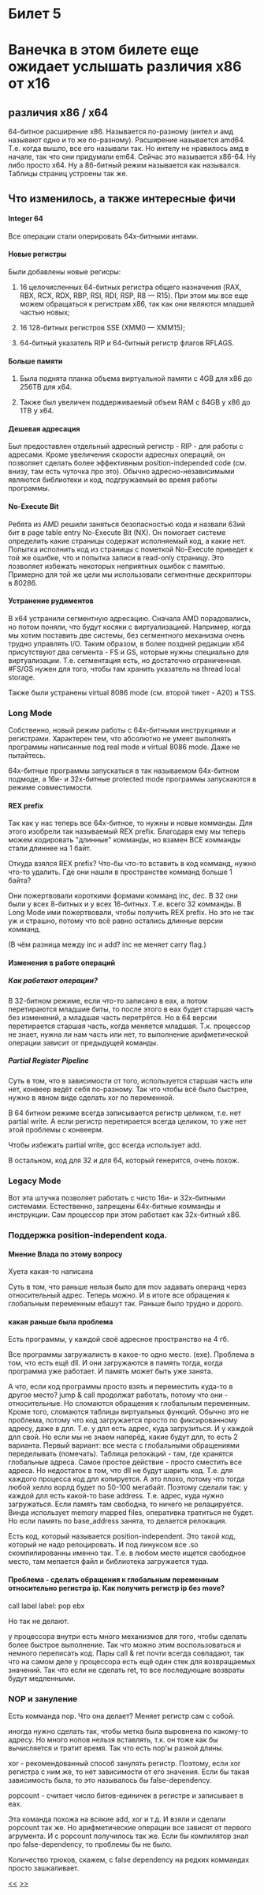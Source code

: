 # Билет 5
# Ванечка в этом билете еще ожидает услышать различия х86 от х16

## различия x86 / x64



64-битное расширение х86. Называется по-разному (интел и амд называют одно и то же по-разному). Расширение называется amd64. Т.е. когда вышло, все его называли так. Но интелу не нравилось амд в начале, так что они придумали em64. Сейчас это называется x86-64. Ну либо просто x64. Ну а 86-битный режим называется как назывался. Таблицы страниц устроены так же. 

## Что изменилось, а также интересные фичи
#### Integer 64
Все операции стали оперировать 64х-битными интами.

#### Новые регистры

Были добавлены новые регисры:

1) 16 целочисленных 64-битных регистра общего назначения (RAX, RBX, RCX, RDX, RBP, RSI, RDI, RSP, R8 — R15). При этом мы все еще можем обращаться к регистрам x86, так как они являются младшей частью новых;

2) 16 128-битных регистров SSE (XMM0 — XMM15);

3) 64-битный указатель RIP и 64-битный регистр флагов RFLAGS.

#### Больше памяти

1) Была поднята планка объема виртуальной памяти с 4GB для х86 до 256TB для x64.

2) Также был увеличен поддерживаемый объем RAM с 64GB у x86 до 1TB у х64.

#### Дешевая адресация

Был предоставлен отдельный адресный регистр - RIP - для работы с адресами. Кроме увеличения скорости адресных операций, он позволяет сделать более эффективным position-independed code (см. внизу, там есть чуточка про это). Обычно адресно-независимыми являются библиотеки и код, подгружаемый во время работы программы.


#### No-Execute Bit

Ребята из AMD решили заняться безопасностью кода и назвали 63ий бит в page table entry No-Execute Bit (NX). Он помогает системе определить какие страницы содержат исполняемый код, а какие нет. Попытка исполнить код из страницы с пометкой No-Execute приведет к той же ошибке, что и попытка записи в read-only страницу. Это позволяет избежать некоторых неприятных ошибок с памятью. Примерно для той же цели мы использовали сегментные дескрипторы в 80286.

#### Устранение рудиментов

В x64 устранили сегментную адресацию. Сначала AMD порадовались, но потом поняли, что будут косяки с виртуализацией. Например, когда мы хотим поставить две системы, без сегментного механизма очень трудно управлять I/O. Таким образом, в более поздней редакции x64 присутствуют два сегмента - FS и GS, которые нужны специально для виртуализации. Т.е. сегментация есть, но достаточно ограниченная.
#FS/GS нужен для того, чтобы там хранить указатель на thread local storage.

Также были устранены virtual 8086 mode (см. второй тикет - А20) и TSS. 

### Long Mode

Собственно, новый режим работы с 64х-битными инструкциями и регистрами. Характерен тем, что абсолютно не умеет выполнять программы написанные под real mode и virtual 8086 mode. Даже не пытайтесь.

64х-битные программы запускаться в так называемом 64х-битном подмоде, а 16и- и 32х-битные protected mode программы запускаются в режиме совместимости.

#### REX prefix

Так как у нас теперь все 64х-битное, то нужны и новые комманды. Для этого изобрели так называемый REX prefix. Благодаря ему мы теперь можем кодировать "длинные" комманды, но взамен ВСЕ комманды стали длиннее на 1 байт.

Откуда взялся REX prefix? Что-бы что-то вставить в код комманд, нужно что-то удалить. Где они нашли в пространстве комманд больше 1 байта?

Они пожертвовали короткими формами комманд inc, dec. В 32 они были у всех 8-битных и у всех 16-битных. Т.е. всего 32 комманды. В Long Mode ими пожертвовали, чтобы получить REX prefix. Но это не так уж и страшно, потому что всё равно остались длинные версии комманд.

(В чём разница между inc и add? inc не меняет carry flag.) 

#### Изменения в работе операций

##### Как работают операции? 

В 32-битном режиме, если что-то записано в eax, а потом перетираются младшие биты, то после этого в eax будет старшая часть без изменений, а младшая часть перетрётся. Но в 64 версии перетирается старшая часть, когда меняется младшая. Т.к. процессор не знает, нужна ли нам часть или нет, то выполнение арифметической операции зависит от предыдущей команды.

##### Partial Register Pipeline

Суть в том, что в зависимости от того, используется старшая часть или нет, конвеер ведёт себя по-разному. Так что чтобы всё было быстрее, нужно в явном виде сделать xor по переменной. 

В 64 битном режиме всегда записывается регистр целиком, т.е. нет partial write. А если регистр перетирается всегда целиком, то уже нет этой проблемы с конвеерм. 

Чтобы избежать partial write, gcc всегда использует add. 

В остальном, код для 32 и для 64, который генерится, очень похож. 

### Legacy Mode

Вот эта штучка позволяет работать с чисто 16и- и 32х-битными системами. Естественно, запрещены 64х-битные комманды и инструкции. Сам процессор при этом работает как 32х-битный х86.

### Поддержка position-independent кода. 
#### Мнение Влада по этому вопросу

Хуета какая-то написана

Суть в том, что раньше нельзя было для mov задавать операнд через относительный адрес. Теперь можно. И в итоге все обращения к глобальным переменным ебашут так. Раньше было трудно и дорого.

#### какая раньше была проблема

Есть программы, у каждой своё адресное пространство на 4 гб. 

Все программы загружалисть в какое-то одно место. (exe). Проблема в том, что есть ещё dll. И они загружаются в память тогда, когда программа уже работает. И память может быть уже занята. 

А что, если код программы просто взять и переместить куда-то в другое место? jump & call продолжат работать, потому что они - относительные. Но сломаются обращения к глобальным переменным. Кроме того, сломаются таблицы виртуальных функций. Обычно это не проблема, потому что код загружается просто по фиксированному адресу, даже в длл. Т.е. у длл есть адрес, куда загрузиться. И у каждой длл свой. Но если мы не знаем наперёд, какие будут длл, то есть 2 варианта. Первый вариант: все места с глобальными обращениями переделывать (помечать). Таблица релокаций - там, где хранятся глобальные адреса. Самое простое действие - просто сместить все адреса. Но недостаток в том, что dll не будут шарить код. Т.е. для каждого процесса код длл копируется. А это плохо, потому что тогда любой хелло ворлд будет по 50-100 мегабайт. Поэтому сделали так: у каждой длл есть какой-то base address. Т.е. адрес, куда нужно загружаться. Если память там свободна, то ничего не релацируется.  Винда использует memory mapped files, оперативка тратиться не будет. Но если память по base_address занята, то делается релокация. 

Есть код, который называется position-independent. Это такой код, который не надо релоцировать. И под линуксом все .so скомпилированны именно так. Т.е. в любом месте ищется свободное место, там мепается файл и библиотека загружается туда. 

#### Проблема - сделать обращения к глобальным переменным относительно регистра ip. Как получить регистр ip без move? 

call label
label: pop ebx

Но так не делают. 

у процессора внутри есть много механизмов для того, чтобы сделать более быстрое выполнение. Так что можно этим воспользоваться и немного переписать код. Пары call & ret почти всегда совпадают, так что на самом деле у процессора есть ещё один стек для возвращаемых значений. Так что если не сделать ret, то все последующие возвраты будут медленными. 

### NOP и зануление

Есть комманда nop. Что она делает? Меняет регистр сам с собой. 

иногда нужно сделать так, чтобы метка была выровнена по какому-то адресу. Но много нопов нельзя вставлять, т.к. он тоже как бы вычисляется и тратит время. Так что есть nop'ы разной длины. 

xor - рекомендованный способ занулять регистр. Поэтому, если xor регистра с ним же, то нет зависимости от его значения. Если бы такая зависимость была, то это называлось бы false-dependency. 

popcount - считает число битов-единичек в регистре и записывает в eax.  

Эта команда похожа на всякие add, xor и т.д. И взяли и сделали popcount так же. Но арифметические операции все зависят от первого агрумента. И с popcount получилось так же. Если бы компилятор знал про false-dependency, то проблемы бы не было. 

Количество трюков, скажем, с false dependency на редких коммандах просто зашкаливает. 

[<<](https://github.com/Owntage/asm_tickets/blob/master/ticket4.md) [>>](https://github.com/Owntage/asm_tickets/blob/master/ticket6.md)
